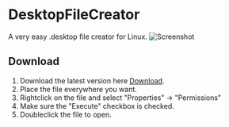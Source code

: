# DesktopFileCreator
A very easy .desktop file creator for Linux.
![Screenshot](https://cloud.githubusercontent.com/assets/4233458/6565924/663dd94e-c6b4-11e4-92d1-9a85fe04c799.png)

## Download
1. Download the latest version here [Download](https://github.com/viktorstrate/DesktopFileCreator/releases/latest).
2. Place the file everywhere you want.
3. Rightclick on the file and select "Properties" -> "Permissions"
4. Make sure the "Execute" checkbox is checked.
5. Doubleclick the file to open.
